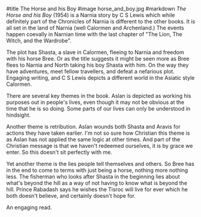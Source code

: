 #title The Horse and his Boy
#image	horse_and_boy.jpg
#markdown
*The Horse and his Boy* (1954) is a Narnia story by C S Lewis
which while definitely part of the Chronicles of Narnia is
different to the other books.  It is all set in the land of
Narnia (well Calormen and Archenland.)  The events happen
coevally in Narnian time with the last chapter of "The Lion,
The Witch, and the Wardrobe".

The plot has Shasta, a slave in Calormen, fleeing to Narnia
and freedom with his horse Bree.  Or as the title suggests
it might be seen more as Bree flees to Narnia and North taking
his boy Shasta with him.  On the way they have adventures, meet
fellow travellers, and defeat a nefarious plot.  Engaging
writing, and C S Lewis depicts a different world in the
Asiatic style Calormen.

There are several key themes in the book.  Aslan is depicted
as working his purposes out in people's lives, even though it
may not be obvious at the time that he is so doing.  Some
parts of our lives can only be understood in hindsight.

Another theme is retribution.  Aslan wounds both Shasta and
Aravis for actions they have taken earlier.  I'm not so sure
how Christian this theme is as Aslan has not applied the same
logic at other times.  And part of the Christian message is
that we haven't redeemed ourselves, it is by grace we enter.  So
this doesn't sit perfectly with me.

Yet another theme is the lies people tell themselves and others.
So Bree has in the end to come to terms with just being a horse,
nothing more nothing less.  The fisherman who looks after Shasta
in the beginning lies about what's beyond the hill as a way of
not having to know what is beyond the hill.  Prince Rabadash
says he wishes the Tisroc will live for ever which he both
doesn't believe, and certainly doesn't hope for.

An engaging read.
